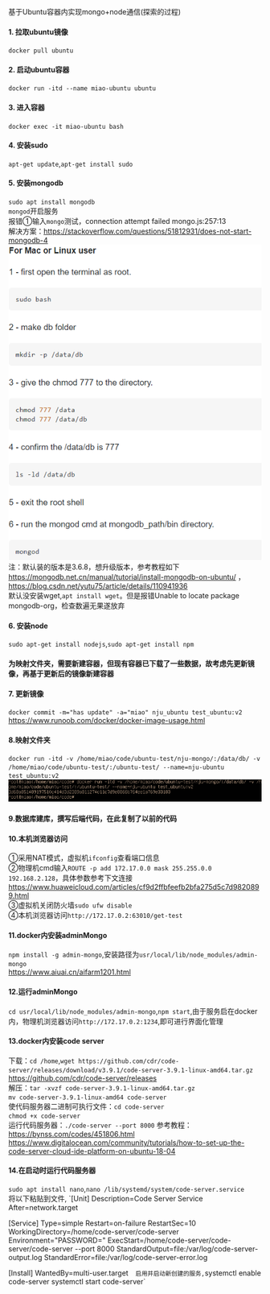 基于Ubuntu容器内实现mongo+node通信(探索的过程)
#### 1. 拉取ubuntu镜像
`docker pull ubuntu`  
#### 2. 启动ubuntu容器
`docker run -itd --name miao-ubuntu ubuntu`
#### 3. 进入容器
`docker exec -it miao-ubuntu bash`
#### 4. 安装sudo
`apt-get update`,`apt-get install sudo`
#### 5. 安装mongodb
`sudo apt install mongodb`  
`mongod`开启服务  
报错①输入`mongo`测试，connection attempt failed mongo.js:257:13  
解决方案：https://stackoverflow.com/questions/51812931/does-not-start-mongodb-4  
![mongostart](../assets/Docker/mongostart.png)  
注：默认装的版本是3.6.8，想升级版本，参考教程如下  
https://mongodb.net.cn/manual/tutorial/install-mongodb-on-ubuntu/ ，https://blog.csdn.net/yutu75/article/details/110941936    
默认没安装wget,`apt install wget`。但是报错Unable to locate package mongodb-org，检查数遍无果遂放弃
#### 6. 安装node
`sudo apt-get install nodejs`,`sudo apt-get install npm`
#### 为映射文件夹，需要新建容器，但现有容器已下载了一些数据，故考虑先更新镜像，再基于更新后的镜像新建容器
#### 7. 更新镜像
`docker commit -m="has update" -a="miao" nju_ubuntu test_ubuntu:v2`  
https://www.runoob.com/docker/docker-image-usage.html
#### 8.映射文件夹
 `docker run -itd -v /home/miao/code/ubuntu-test/nju-mongo/:/data/db/ -v /home/miao/code/ubuntu-test/:/ubuntu-test/ --name=nju-ubuntu test_ubuntu:v2`  
 ![folder](../assets/Docker/folder.png)
#### 9.数据库建库，撰写后端代码，在此复制了以前的代码
#### 10.本机浏览器访问
①采用NAT模式，虚拟机`ifconfig`查看端口信息  
②物理机cmd输入`ROUTE -p add 172.17.0.0 mask 255.255.0.0 192.168.2.128`，具体参数参考下文连接  
https://www.huaweicloud.com/articles/cf9d2ffbfeefb2bfa275d5c7d9820899.html  
③虚拟机关闭防火墙`sudo ufw disable`  
④本机浏览器访问`http://172.17.0.2:63010/get-test`
#### 11.docker内安装adminMongo
`npm install -g admin-mongo`,安装路径为`usr/local/lib/node_modules/admin-mongo`  
https://www.aiuai.cn/aifarm1201.html
#### 12.运行adminMongo
`cd usr/local/lib/node_modules/admin-mongo`,`npm start`,由于服务启在docker内，物理机浏览器访问`http://172.17.0.2:1234`,即可进行界面化管理
#### 13.docker内安装code server
下载：`cd /home`,`wget https://github.com/cdr/code-server/releases/download/v3.9.1/code-server-3.9.1-linux-amd64.tar.gz`  
https://github.com/cdr/code-server/releases  
解压：`tar -xvzf code-server-3.9.1-linux-amd64.tar.gz`  
`mv code-server-3.9.1-linux-amd64 code-server`  
使代码服务器二进制可执行文件：`cd code-server`  
`chmod +x code-server`  
运行代码服务器：`./code-server --port 8000`
参考教程：https://bynss.com/codes/451806.html  
https://www.digitalocean.com/community/tutorials/how-to-set-up-the-code-server-cloud-ide-platform-on-ubuntu-18-04  
#### 14.在启动时运行代码服务器
`sudo apt install nano`,`nano /lib/systemd/system/code-server.service`    
将以下粘贴到文件,
`[Unit]
Description=Code Server Service
After=network.target

[Service]
Type=simple
Restart=on-failure
RestartSec=10
WorkingDirectory=/home/code-server/code-server
Environment="PASSWORD=<password>"
ExecStart=/home/code-server/code-server/code-server --port 8000
StandardOutput=file:/var/log/code-server-output.log
StandardError=file:/var/log/code-server-error.log

[Install]
WantedBy=multi-user.target`  
启用并启动新创建的服务,
`systemctl enable code-server
systemctl start code-server`

